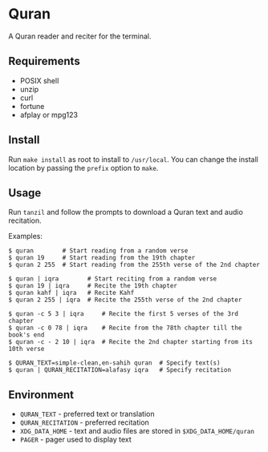 Quran
=====

A Quran reader and reciter for the terminal.

Requirements
------------

- POSIX shell
- unzip
- curl
- fortune
- afplay or mpg123

Install
-------

Run `make install` as root to install to `/usr/local`. You can change the
install location by passing the `prefix` option to `make`.

Usage
-----

Run `tanzil` and follow the prompts to download a Quran text and audio
recitation.

Examples:

```console
$ quran        # Start reading from a random verse
$ quran 19     # Start reading from the 19th chapter
$ quran 2 255  # Start reading from the 255th verse of the 2nd chapter

$ quran | iqra        # Start reciting from a random verse
$ quran 19 | iqra     # Recite the 19th chapter
$ quran kahf | iqra   # Recite Kahf
$ quran 2 255 | iqra  # Recite the 255th verse of the 2nd chapter

$ quran -c 5 3 | iqra     # Recite the first 5 verses of the 3rd chapter
$ quran -c 0 78 | iqra    # Recite from the 78th chapter till the book's end
$ quran -c - 2 10 | iqra  # Recite the 2nd chapter starting from its 10th verse

$ QURAN_TEXT=simple-clean,en-sahih quran  # Specify text(s)
$ quran | QURAN_RECITATION=alafasy iqra   # Specify recitation
```

Environment
-----------

- `QURAN_TEXT` - preferred text or translation
- `QURAN_RECITATION` - preferred recitation
- `XDG_DATA_HOME` - text and audio files are stored in `$XDG_DATA_HOME/quran`
- `PAGER` - pager used to display text

